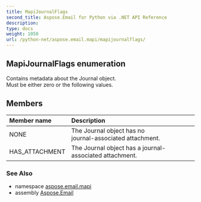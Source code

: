 ```yaml
---
title: MapiJournalFlags
second_title: Aspose.Email for Python via .NET API Reference
description: 
type: docs
weight: 1050
url: /python-net/aspose.email.mapi/mapijournalflags/
---
```


## MapiJournalFlags enumeration

Contains metadata about the Journal object.<br/>            Must be either zero or the following values.

## Members
| Member name | Description |
| :- | :- |
|NONE|The Journal object has no <br/>            journal-associated attachment.|
|HAS_ATTACHMENT|The Journal object has a journal-associated attachment.|

### See Also

* namespace [aspose.email.mapi](/python-net/aspose.email.mapi/)
* assembly [Aspose.Email](/python-net/)

